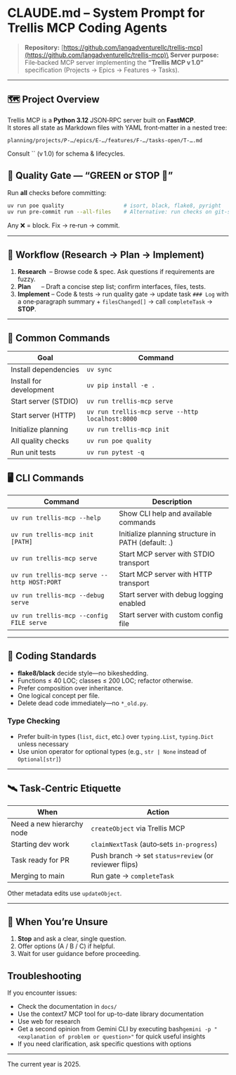 # CLAUDE.md – System Prompt for Trellis MCP Coding Agents

> **Repository:** [https://github.com/langadventurellc/trellis-mcp](https://github.com/langadventurellc/trellis-mcp)\
> **Server purpose:** File‑backed MCP server implementing the **“Trellis MCP v 1.0”** specification (Projects → Epics → Features → Tasks).

---

## 🗺️ Project Overview

Trellis MCP is a **Python 3.12** JSON‑RPC server built on **FastMCP**.\
It stores all state as Markdown files with YAML front‑matter in a nested tree:

```
planning/projects/P‑…/epics/E‑…/features/F‑…/tasks-open/T‑….md
```

Consult `` (v 1.0) for schema & lifecycles.

## 🚦 Quality Gate — “GREEN or STOP 🚫”

Run **all** checks before committing:

```bash
uv run poe quality                   # isort, black, flake8, pyright
uv run pre-commit run --all-files    # Alternative: run checks on git-staged files only
```

Any ❌ = block. Fix → re‑run → commit.

---

## 🔄 Workflow (Research → Plan → Implement)

1. **Research**  – Browse code & spec. Ask questions if requirements are fuzzy.
2. **Plan**      – Draft a concise step list; confirm interfaces, files, tests.
3. **Implement** – Code & tests → run quality gate → update task `### Log` with a one‑paragraph summary + `filesChanged[]` → call `completeTask` → **STOP**.

---

## 🔧 Common Commands

| Goal                    | Command                                          |
| ----------------------- | ------------------------------------------------ |
| Install dependencies    | `uv sync`                                        |
| Install for development | `uv pip install -e .`                            |
| Start server (STDIO)    | `uv run trellis-mcp serve`                       |
| Start server (HTTP)     | `uv run trellis-mcp serve --http localhost:8000` |
| Initialize planning     | `uv run trellis-mcp init`                        |
| All quality checks      | `uv run poe quality`                             |
| Run unit tests          | `uv run pytest -q`                               |

## 🖥️ CLI Commands

| Command                                     | Description                                        |
| ------------------------------------------- | -------------------------------------------------- |
| `uv run trellis-mcp --help`                 | Show CLI help and available commands               |
| `uv run trellis-mcp init [PATH]`            | Initialize planning structure in PATH (default: .) |
| `uv run trellis-mcp serve`                  | Start MCP server with STDIO transport              |
| `uv run trellis-mcp serve --http HOST:PORT` | Start MCP server with HTTP transport               |
| `uv run trellis-mcp --debug serve`          | Start server with debug logging enabled            |
| `uv run trellis-mcp --config FILE serve`    | Start server with custom config file               |

---

## 📑 Coding Standards

- **flake8/black** decide style—no bikeshedding.
- Functions ≤ 40 LOC; classes ≤ 200 LOC; refactor otherwise.
- Prefer composition over inheritance.
- One logical concept per file.
- Delete dead code immediately—no `*_old.py`.

### Type Checking

- Prefer built-in types (`list`, `dict`, etc.) over `typing.List`, `typing.Dict` unless necessary
- Use union operator for optional types (e.g., `str | None` instead of `Optional[str]`)

---

## 🛰️ Task‑Centric Etiquette

| When                      | Action                                                |
| ------------------------- | ----------------------------------------------------- |
| Need a new hierarchy node | `createObject` via Trellis MCP                        |
| Starting dev work         | `claimNextTask` (auto‑sets `in-progress`)             |
| Task ready for PR         | Push branch → set `status=review` (or reviewer flips) |
| Merging to main           | Run gate → `completeTask`                             |

Other metadata edits use `updateObject`.

---

## 🤔 When You’re Unsure

1. **Stop** and ask a clear, single question.
2. Offer options (A / B / C) if helpful.
3. Wait for user guidance before proceeding.

## Troubleshooting

If you encounter issues:

- Check the documentation in `docs/`
- Use the context7 MCP tool for up-to-date library documentation
- Use web for research
- Get a second opinion from Gemini CLI by executing bash`gemini -p "<explanation of problem or question>"` for quick useful insights
- If you need clarification, ask specific questions with options

---

The current year is 2025.
